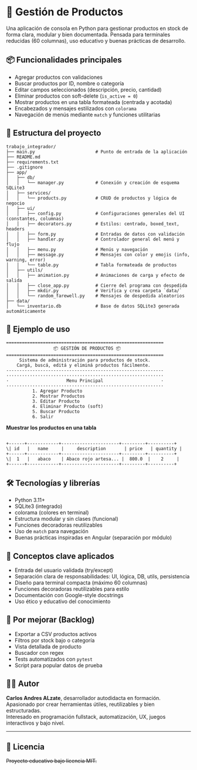 # 🧮 Gestión de Productos

Una aplicación de consola en Python para gestionar productos en stock de forma clara, modular y bien documentada. Pensada para terminales reducidas (60 columnas), uso educativo y buenas prácticas de desarrollo.


## 📦 Funcionalidades principales

- Agregar productos con validaciones
- Buscar productos por ID, nombre o categoría
- Editar campos seleccionados (descripción, precio, cantidad)
- Eliminar productos con soft-delete (`is_active = 0`)
- Mostrar productos en una tabla formateada (centrada y acotada)
- Encabezados y mensajes estilizados con `colorama`
- Navegación de menús mediante `match` y funciones utilitarias


## 📁 Estructura del proyecto

```
trabajo_integrador/
├── main.py                       # Punto de entrada de la aplicación
├── README.md
├── requirements.txt
├── .gitignore
├── app/
│   ├── db/
│   │   └── manager.py            # Conexión y creación de esquema SQLite3
│   ├── services/
│   │   └── products.py           # CRUD de productos y lógica de negocio
│   ├── ui/
│   │   ├── config.py             # Configuraciones generales del UI (constantes, columnas)
│   │   ├── decorators.py         # Estilos: centrado, boxed_text, headers
│   │   ├── form.py               # Entradas de datos con validación
│   │   ├── handler.py            # Controlador general del menú y flujo
│   │   ├── menu.py               # Menús y navegación
│   │   ├── message.py            # Mensajes con color y emojis (info, warning, error)
│   │   └── table.py              # Tabla formateada de productos
│   ├── utils/
│   │   ├── animation.py          # Animaciones de carga y efecto de salida
│   │   ├── close_app.py          # Cierre del programa con despedida
│   │   ├── mkdir.py              # Verifica y crea carpeta `data/`
│   │   └── random_farewell.py    # Mensajes de despedida aleatorios
├── data/
│   └── inventario.db             # Base de datos SQLite3 generada automáticamente
```



## 🧪 Ejemplo de uso


```
============================================================
                  📦 GESTIÓN DE PRODUCTOS 📦
============================================================
     Sistema de administración para productos de stock.
    Cargá, buscá, editá y eliminá productos fácilmente.
------------------------------------------------------------
····························································
·                      Menu Principal                      ·
····························································
          1. Agregar Producto
          2. Mostrar Productos
          3. Editar Producto
          4. Eliminar Producto (soft)
          5. Buscar Producto
          6. Salir
```

**Muestrar  los productos en una tabla**

```

+------+------------+----------------------+---------+----------+
\| id   |   name     |     description       | price   | quantity |
+------+------------+----------------------+---------+----------+
\|  1   |   abaco    | Abaco rojo artesa... |  800.0  |    2     |
+------+------------+----------------------+---------+----------+

```

## 🛠️ Tecnologías y librerías

- Python 3.11+
- SQLite3 (integrado)
- colorama (colores en terminal)
- Estructura modular y sin clases (funcional)
- Funciones decoradoras reutilizables
- Uso de `match` para navegación
- Buenas prácticas inspiradas en Angular (separación por módulo)



## 🧠 Conceptos clave aplicados

- Entrada del usuario validada (try/except)
- Separación clara de responsabilidades: UI, lógica, DB, utils, persistencia
- Diseño para terminal compacta (máximo 60 columnas)
- Funciones decoradoras reutilizables para estilo
- Documentación con Google-style docstrings
- Uso ético y educativo del conocimiento



## 🚧 Por mejorar (Backlog)

- Exportar a CSV productos activos
- Filtros por stock bajo o categoría
- Vista detallada de producto
- Buscador con regex
- Tests automatizados con `pytest`
- Script para popular datos de prueba



## 🧑‍💻 Autor

**Carlos Andres ALzate**, desarrollador autodidacta en formación.  
Apasionado por crear herramientas útiles, reutilizables y bien estructuradas.  
Interesado en programación fullstack, automatización, UX, juegos interactivos y bajo nivel.

---

## 📄 Licencia

~~Proyecto educativo bajo licencia MIT.~~



